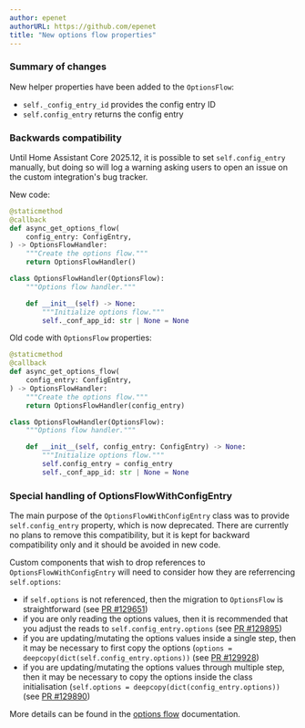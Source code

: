 ```yaml
---
author: epenet
authorURL: https://github.com/epenet
title: "New options flow properties"
---
```


### Summary of changes
New helper properties have been added to the `OptionsFlow`:
- `self._config_entry_id` provides the config entry ID
- `self.config_entry` returns the config entry

### Backwards compatibility
Until Home Assistant Core 2025.12, it is possible to set `self.config_entry` manually, but doing so will log a warning asking users to open an issue on the custom integration's bug tracker.

New code:
```python
@staticmethod
@callback
def async_get_options_flow(
    config_entry: ConfigEntry,
) -> OptionsFlowHandler:
    """Create the options flow."""
    return OptionsFlowHandler()

class OptionsFlowHandler(OptionsFlow):
    """Options flow handler."""

    def __init__(self) -> None:
        """Initialize options flow."""
        self._conf_app_id: str | None = None
```

Old code with `OptionsFlow` properties:
```python
@staticmethod
@callback
def async_get_options_flow(
    config_entry: ConfigEntry,
) -> OptionsFlowHandler:
    """Create the options flow."""
    return OptionsFlowHandler(config_entry)

class OptionsFlowHandler(OptionsFlow):
    """Options flow handler."""

    def __init__(self, config_entry: ConfigEntry) -> None:
        """Initialize options flow."""
        self.config_entry = config_entry
        self._conf_app_id: str | None = None
```

### Special handling of OptionsFlowWithConfigEntry
The main purpose of the `OptionsFlowWithConfigEntry` class was to provide `self.config_entry` property, which is now deprecated.
There are currently no plans to remove this compatibility, but it is kept for backward compatibility only and it should be avoided in new code.

Custom components that wish to drop references to `OptionsFlowWithConfigEntry` will need to consider how they are referrencing `self.options`:
- if `self.options` is not referenced, then the migration to `OptionsFlow` is straightforward (see [PR #129651](https://github.com/home-assistant/core/pull/129651))
- if you are only reading the options values, then it is recommended that you adjust the reads to `self.config_entry.options` (see [PR #129895](https://github.com/home-assistant/core/pull/129895))
- if you are updating/mutating the options values inside a single step, then it may be necessary to first copy the options (`options = deepcopy(dict(self.config_entry.options))` (see [PR #129928](https://github.com/home-assistant/core/pull/129928))
- if you are updating/mutating the options values through multiple step, then it may be necessary to copy the options inside the class initialisation (`self.options = deepcopy(dict(config_entry.options))` (see [PR #129890]( https://github.com/home-assistant/core/pull/129890))

More details can be found in the [options flow](/docs/config_entries_options_flow_handler) documentation.
